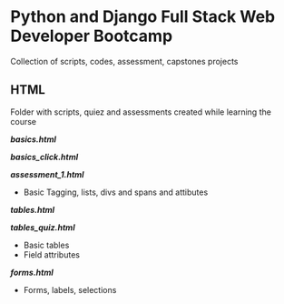 # Python and Django Full Stack Web Developer Bootcamp

Collection of scripts, codes, assessment, capstones projects

## HTML

Folder with scripts, quiez and assessments created while learning the course

**_basics.html_**

**_basics_click.html_**

**_assessment_1.html_**

- Basic Tagging, lists, divs and spans and attibutes

**_tables.html_**

**_tables_quiz.html_**

- Basic tables
- Field attributes

**_forms.html_**

- Forms, labels, selections
